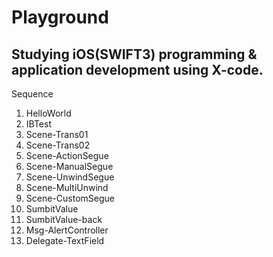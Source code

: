 <h1>Playground</h1>

<h2>Studying iOS(SWIFT3) programming & application development using X-code.</h2>

Sequence
<ol>
  <li>HelloWorld</li>
  <li>IBTest</li>
  <li>Scene-Trans01</li>
  <li>Scene-Trans02</li>
  <li>Scene-ActionSegue</li>
  <li>Scene-ManualSegue</li>
  <li>Scene-UnwindSegue</li>
  <li>Scene-MultiUnwind</li>
  <li>Scene-CustomSegue</li>
  <li>SumbitValue</li>
  <li>SumbitValue-back</li>
  <li>Msg-AlertController</li>
  <li>Delegate-TextField</li>
</ol>
